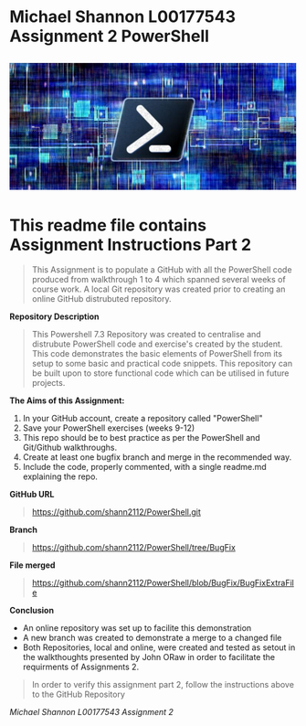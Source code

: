 # Michael Shannon L00177543 Assignment 2 PowerShell #
![img.png](Powershell7.JPG)
---
# This readme file contains Assignment Instructions Part 2 #

>This Assignment is to populate a GitHub with all the PowerShell code produced from walkthrough 1 to 4 which spanned several weeks of course work. A local Git repository was created prior to creating an online GitHub distrubuted repository.

**Repository Description**
>This Powershell 7.3 Repository was created to centralise and distrubute PowerShell code and exercise's created by the student. This code demonstrates the basic elements of PowerShell from its setup to some basic and practical code snippets. This repository can be built upon to store functional code which can be utilised in future projects.

**The Aims of this Assignment:**
1. In your GitHub account, create a repository called "PowerShell"
2. Save your PowerShell exercises (weeks 9-12)
3. This repo should be to best practice as per the PowerShell and Git/Github walkthroughs.
4. Create at least one bugfix branch and merge in the recommended way.
5. Include the code, properly commented,  with a single readme.md explaining the repo.

**GitHub URL**

> https://github.com/shann2112/PowerShell.git

**Branch**
> https://github.com/shann2112/PowerShell/tree/BugFix

**File merged**
>https://github.com/shann2112/PowerShell/blob/BugFix/BugFixExtraFile

**Conclusion**
- An online repository was set up to facilite this demonstration
- A new branch was created to demonstrate a merge to a changed file
- Both Repositories, local and online, were created and tested as setout in the walkthoughts presented by John ORaw in order to facilitate the requirments of Assignments 2.

> In order to verify this assignment part 2, follow the instructions above to the GitHub Repository


*Michael Shannon L00177543 Assignment 2*





